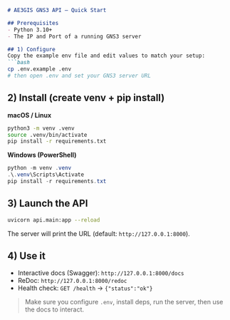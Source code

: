 ````markdown
# AE3GIS GNS3 API — Quick Start

## Prerequisites
- Python 3.10+
- The IP and Port of a running GNS3 server

## 1) Configure
Copy the example env file and edit values to match your setup:
```bash
cp .env.example .env
# then open .env and set your GNS3 server URL
````

## 2) Install (create venv + pip install)

**macOS / Linux**

```bash
python3 -m venv .venv
source .venv/bin/activate
pip install -r requirements.txt
```

**Windows (PowerShell)**

```powershell
python -m venv .venv
.\.venv\Scripts\Activate
pip install -r requirements.txt
```

## 3) Launch the API

```bash
uvicorn api.main:app --reload
```

The server will print the URL (default: `http://127.0.0.1:8000`).

## 4) Use it

* Interactive docs (Swagger): `http://127.0.0.1:8000/docs`
* ReDoc: `http://127.0.0.1:8000/redoc`
* Health check: `GET /health` → `{"status":"ok"}`

> Make sure you configure `.env`, install deps, run the server, then use the docs to interact.


